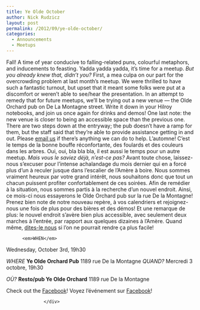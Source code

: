 ```yaml
---
title: Ye Olde October
author: Nick Rudzicz
layout: post
permalink: /2012/09/ye-olde-october/
categories:
  - Announcements
  - Meetups
---
```


Fall! A time of year conducive to falling-related puns, colourful metaphors, and inducements to feasting. Yadda yadda yadda, it&#8217;s time for a meetup. <em>But you already knew that, didn&#8217;t you?</em>
First, a mea culpa on our part for the overcrowding problem at last month&#8217;s meetup. We were thrilled to have such a fantastic turnout, but upset that it meant some folks were put at a discomfort or weren&#8217;t able to see/hear the presentation. In an attempt to remedy that for future meetups, we&#8217;ll be trying out a new venue &#8212; the Olde Orchard pub on De La Montagne street.
Write it down in your Hilroy notebooks, and join us once again for drinks and demos!
One last note: the new venue is closer to being an accessible space than the previous one. There are two steps down at the entryway; the pub doesn&#8217;t have a ramp for them, but the staff said that they&#8217;re able to provide assistance getting in and out. Please <a href="mailto:bakedgoodsBUTWITHOUTTHESEWORDSFORSPAM@REMOVETHISPARTTOOmrgs.ca">email us</a> if there&#8217;s anything we can do to help.</div>
L&#8217;automne! C&#8217;est le temps de la bonne bouffe r&eacute;confortante, des foulards et des couleurs dans les arbres. Oui, oui, bla bla bla, il est aussi le temps pour un autre meetup. <em>Mais vous le saviez d&eacute;j&agrave;, n&#8217;est-ce pas?</em>
Avant toute chose, laissez-nous s&#8217;excuser pour l&#8217;intense achalandage du mois dernier qui en a forc&eacute; plus d&#8217;un &agrave; reculer jusque dans l&#8217;escalier de l&#8217;Am&egrave;re &agrave; boire. Nous sommes vraiment heureux par votre grand int&eacute;r&ecirc;t, nous souhaitons donc que tout un chacun puissent profiter confortablement de ces soir&eacute;es. Afin de rem&eacute;dier &agrave; la situation, nous sommes partis &agrave; la recherche d&#8217;un nouvel endroit. Ainsi, ce mois-ci nous essayerons le Olde Orchard pub sur la rue De la Montagne!
Prenez bien note de notre nouveau rep&egrave;re, &agrave; vos calendriers et rejoignez-nous une fois de plus pour des bi&egrave;res et des d&eacute;mos!
Et une remarque de plus: le nouvel endroit s&#8217;av&egrave;re bien plus accessible, avec seulement deux marches &agrave; l&#8217;entr&eacute;e, par rapport aux quelques dizaines &agrave; l&#8217;Am&egrave;re. Quand m&ecirc;me, <a href="mailto:bakedgoodsBUTWITHOUTTHESEWORDSFORSPAM@REMOVETHISPARTTOOmrgs.ca">dites-le nous</a> si l&#8217;on ne pourrait rendre &ccedil;a plus facile!</div>
        </div>
        
        
          <em>WHEN</em>
 Wednesday, October 3rd, 19h30</p> <p>
            <em>WHERE</em>
 <strong>Ye Olde Orchard Pub</strong>
 1189 rue De la Montagne</div>
              <em>QUAND?</em>
 Mercredi 3 octobre, 19h30</p> <p>
                <em>OÙ?</em>
 <strong>Resto/pub Ye Olde Orchard</strong>
 1189 rue De la Montagne
 </div>
                </div>

Check out the <a href="https://www.facebook.com/events/407438305978041/">Facebook</a>!</div>
                    Voyez l&#8217;événement sur <a href="https://www.facebook.com/events/407438305978041/">Facebook</a>!
                  </div>
                  
                  
                  </div>
